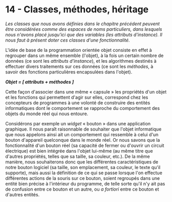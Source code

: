 # 14 - Classes, méthodes, héritage

*Les classes que nous avons définies dans le chapitre précédent peuvent
être considérées comme des espaces de noms particuliers, dans lesquels
nous n'avons placé jusqu'ici que des variables (les attributs
d'instance). Il nous faut à présent doter ces classes d'une
fonctionnalité.*

L'idée de base de la programmation orientée objet consiste en effet à
regrouper dans un même ensemble (l'objet), à la fois un certain nombre
de données (ce sont les *attributs d'instance*), et les algorithmes
destinés à effectuer divers traitements sur ces données (ce sont les
*méthodes*, à savoir des fonctions particulières encapsulées dans
l'objet).

***Objet = [ attributs + méthodes ]***

Cette façon d'associer dans une même « capsule » les propriétés d'un
objet et les fonctions qui permettent d'agir sur elles, correspond chez
les concepteurs de programmes à une volonté de construire des entités
informatiques dont le comportement se rapproche du comportement des
objets du monde réel qui nous entoure.

Considérons par exemple un *widget* « bouton » dans une application
graphique. Il nous paraît raisonnable de souhaiter que l'objet
informatique que nous appelons ainsi ait un comportement qui ressemble à
celui d'un bouton d'appareil quelconque dans le monde réel. Or nous
savons que la fonctionnalité d'un bouton réel (sa capacité de fermer ou
d'ouvrir un circuit électrique) est bien intégrée dans l'objet lui-même
(au même titre que d'autres propriétés, telles que sa taille, sa
couleur, etc.). De la même manière, nous souhaiterons donc que les
différentes caractéristiques de notre bouton logiciel (sa taille, son
emplacement, sa couleur, le texte qu'il supporte), mais aussi la
définition de ce qui se passe lorsque l'on effectue différentes actions
de la souris sur ce bouton, soient regroupés dans une entité bien
précise à l'intérieur du programme, de telle sorte qu'il n'y ait pas de
confusion entre ce bouton et un autre, ou *a fortiori* entre ce bouton
et d'autres entités.

